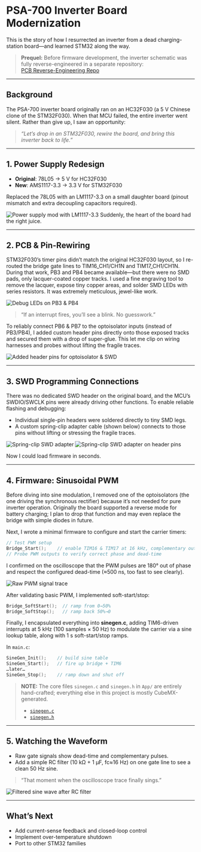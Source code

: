 # PSA-700 Inverter Board Modernization

This is the story of how I resurrected an inverter from a dead charging-station board—and learned STM32 along the way.

> **Prequel:** Before firmware development, the inverter schematic was fully reverse-engineered in a separate repository:  
> [PCB Reverse-Engineering Repo](https://github.com/alysenko4317/pcb-re/tree/main/ups_XO%20PSA-700)

---

## Background

The PSA-700 inverter board originally ran on an HC32F030 (a 5 V Chinese clone of the STM32F030). When that MCU failed, the entire inverter went silent. Rather than give up, I saw an opportunity:

> _“Let’s drop in an STM32F030, rewire the board, and bring this inverter back to life.”_

---

## 1. Power Supply Redesign

- **Original**: 78L05 → 5 V for HC32F030  
- **New**: AMS1117-3.3 → 3.3 V for STM32F030  

Replaced the 78L05 with an LM1117-3.3 on a small daughter board (pinout mismatch and extra decoupling capacitors required).

![Power supply mod with LM1117-3.3](images/3.3v_ps.png) Suddenly, the heart of the board had the right juice.

---

## 2. PCB & Pin-Rewiring

STM32F030’s timer pins didn’t match the original HC32F030 layout, so I re-routed the bridge gate lines to TIM16_CH1/CH1N and TIM17_CH1/CH1N. During that work, PB3 and PB4 became available—but there were no SMD pads, only lacquer-coated copper tracks. I used a fine engraving tool to remove the lacquer, expose tiny copper areas, and solder SMD LEDs with series resistors. It was extremely meticulous, jewel-like work.

![Debug LEDs on PB3 & PB4](images/debug_leds.png)

> “If an interrupt fires, you’ll see a blink. No guesswork.”
  
To reliably connect PB6 & PB7 to the optoisolator inputs (instead of PB3/PB4), I added custom header pins directly onto those exposed tracks and secured them with a drop of super-glue. This let me clip on wiring harnesses and probes without lifting the fragile traces.

![Added header pins for optoisolator & SWD](images/added_pins.png)

---

## 3. SWD Programming Connections

There was no dedicated SWD header on the original board, and the MCU’s SWDIO/SWCLK pins were already driving other functions. To enable reliable flashing and debugging:

- Individual single-pin headers were soldered directly to tiny SMD legs.  
- A custom spring-clip adapter cable (shown below) connects to those pins without lifting or stressing the fragile traces.

![Spring-clip SWD adapter](images/swd_clip_adapter.jpg) 
![Spring-clip SWD adapter on header pins](images/swd_clip_connect.jpg)  

Now I could load firmware in seconds.

---

## 4. Firmware: Sinusoidal PWM

Before diving into sine modulation, I removed one of the optoisolators (the one driving the synchronous rectifier) because it’s not needed for pure inverter operation. Originally the board supported a reverse mode for battery charging; I plan to drop that function and may even replace the bridge with simple diodes in future.

Next, I wrote a minimal firmware to configure and start the carrier timers:

```c
// Test PWM setup
Bridge_Start();    // enable TIM16 & TIM17 at 16 kHz, complementary outputs, dead-time
// Probe PWM outputs to verify correct phase and dead-time
```

I confirmed on the oscilloscope that the PWM pulses are 180° out of phase and respect the configured dead-time (≈500 ns, too fast to see clearly).

![Raw PWM signal trace](images/pwm_signal.jpg)

After validating basic PWM, I implemented soft-start/stop:

```c
Bridge_SoftStart();  // ramp from 0→50%
Bridge_SoftStop();   // ramp back 50%→0
```

Finally, I encapsulated everything into **sinegen.c**, adding TIM6-driven interrupts at 5 kHz (100 samples × 50 Hz) to modulate the carrier via a sine lookup table, along with 1 s soft-start/stop ramps.

In `main.c`:

```c
SineGen_Init();    // build sine table
SineGen_Start();   // fire up bridge + TIM6
…later…
SineGen_Stop();    // ramp down and shut off
```

> **NOTE:** The core files `sinegen.c` and `sinegen.h` in `App/` are entirely hand-crafted; everything else in this project is mostly CubeMX-generated.  
> - [`sinegen.c`](https://github.com/alysenko4317/STM32-Inverter/blob/main/Inverter_F030_PSA/App/sinegen.c)  
> - [`sinegen.h`](https://github.com/alysenko4317/STM32-Inverter/blob/main/Inverter_F030_PSA/App/sinegen.h)

---

## 5. Watching the Waveform

- Raw gate signals show dead-time and complementary pulses.
- Add a simple RC filter (10 kΩ + 1 µF, fc≈16 Hz) on one gate line to see a clean 50 Hz sine.

> “That moment when the oscilloscope trace finally sings.”

![Filtered sine wave after RC filter](images/sine_rc.png)

---

## What’s Next

- Add current-sense feedback and closed-loop control  
- Implement over-temperature shutdown  
- Port to other STM32 families 
